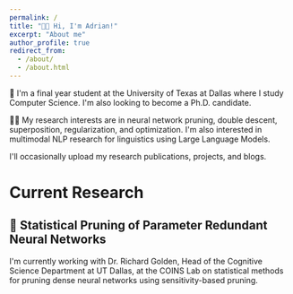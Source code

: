 ```yaml
---
permalink: /
title: "👋🏼 Hi, I'm Adrian!"
excerpt: "About me"
author_profile: true
redirect_from: 
  - /about/
  - /about.html
---
```


📖 I'm a final year student at the University of Texas at Dallas where I study Computer Science. I'm also looking to become a Ph.D. candidate.

🕵🏽 My research interests are in neural network pruning, double descent, superposition, regularization, and optimization. I'm also interested in
multimodal NLP research for linguistics using Large Language Models.

I'll occasionally upload my research publications, projects, and blogs.

# Current Research
## 🧮 Statistical Pruning of Parameter Redundant Neural Networks
I'm currently working with Dr. Richard Golden, Head of the Cognitive Science Department at UT Dallas, 
at the COINS Lab on statistical methods for pruning dense neural networks using sensitivity-based pruning.


